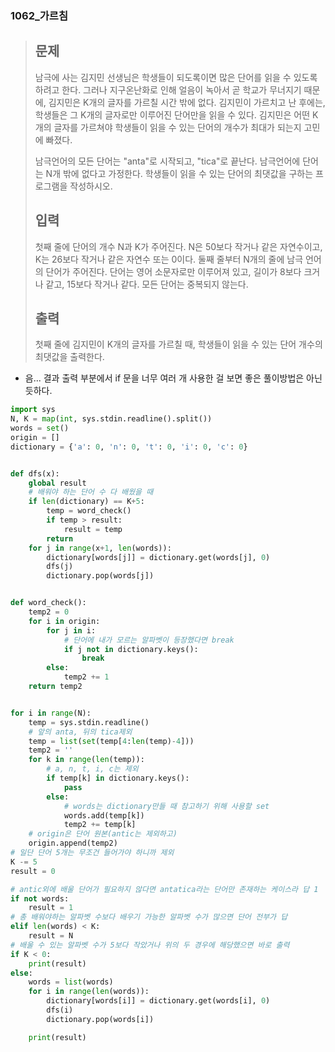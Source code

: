 ### 1062_가르침

> ## 문제
>
> 남극에 사는 김지민 선생님은 학생들이 되도록이면 많은 단어를 읽을 수 있도록 하려고 한다. 그러나 지구온난화로 인해 얼음이 녹아서 곧 학교가 무너지기 때문에, 김지민은 K개의 글자를 가르칠 시간 밖에 없다. 김지민이 가르치고 난 후에는, 학생들은 그 K개의 글자로만 이루어진 단어만을 읽을 수 있다. 김지민은 어떤 K개의 글자를 가르쳐야 학생들이 읽을 수 있는 단어의 개수가 최대가 되는지 고민에 빠졌다.
>
> 남극언어의 모든 단어는 "anta"로 시작되고, "tica"로 끝난다. 남극언어에 단어는 N개 밖에 없다고 가정한다. 학생들이 읽을 수 있는 단어의 최댓값을 구하는 프로그램을 작성하시오.
>
> ## 입력
>
> 첫째 줄에 단어의 개수 N과 K가 주어진다. N은 50보다 작거나 같은 자연수이고, K는 26보다 작거나 같은 자연수 또는 0이다. 둘째 줄부터 N개의 줄에 남극 언어의 단어가 주어진다. 단어는 영어 소문자로만 이루어져 있고, 길이가 8보다 크거나 같고, 15보다 작거나 같다. 모든 단어는 중복되지 않는다.
>
> ## 출력
>
> 첫째 줄에 김지민이 K개의 글자를 가르칠 때, 학생들이 읽을 수 있는 단어 개수의 최댓값을 출력한다.



- 음... 결과 출력 부분에서 if 문을 너무 여러 개 사용한 걸 보면 좋은 풀이방법은 아닌듯하다.

```python
import sys
N, K = map(int, sys.stdin.readline().split())
words = set()
origin = []
dictionary = {'a': 0, 'n': 0, 't': 0, 'i': 0, 'c': 0}


def dfs(x):
    global result
    # 배워야 하는 단어 수 다 배웠을 때
    if len(dictionary) == K+5:
        temp = word_check()
        if temp > result:
            result = temp
        return
    for j in range(x+1, len(words)):
        dictionary[words[j]] = dictionary.get(words[j], 0)
        dfs(j)
        dictionary.pop(words[j])


def word_check():
    temp2 = 0
    for i in origin:
        for j in i:
            # 단어에 내가 모르는 알파벳이 등장했다면 break
            if j not in dictionary.keys():
                break
        else:
            temp2 += 1
    return temp2


for i in range(N):
    temp = sys.stdin.readline()
    # 앞의 anta, 뒤의 tica제외
    temp = list(set(temp[4:len(temp)-4]))
    temp2 = ''
    for k in range(len(temp)):
        # a, n, t, i, c는 제외
        if temp[k] in dictionary.keys():
            pass
        else:
            # words는 dictionary만들 때 참고하기 위해 사용할 set
            words.add(temp[k])
            temp2 += temp[k]
    # origin은 단어 원본(antic는 제외하고)
    origin.append(temp2)
# 일단 단어 5개는 무조건 들어가야 하니까 제외
K -= 5
result = 0

# antic외에 배울 단어가 필요하지 않다면 antatica라는 단어만 존재하는 케이스라 답 1
if not words:
    result = 1
# 총 배워야하는 알파벳 수보다 배우기 가능한 알파벳 수가 많으면 단어 전부가 답
elif len(words) < K:
    result = N
# 배울 수 있는 알파벳 수가 5보다 작았거나 위의 두 경우에 해당했으면 바로 출력
if K < 0:
    print(result)
else:
    words = list(words)
    for i in range(len(words)):
        dictionary[words[i]] = dictionary.get(words[i], 0)
        dfs(i)
        dictionary.pop(words[i])

    print(result)
```

